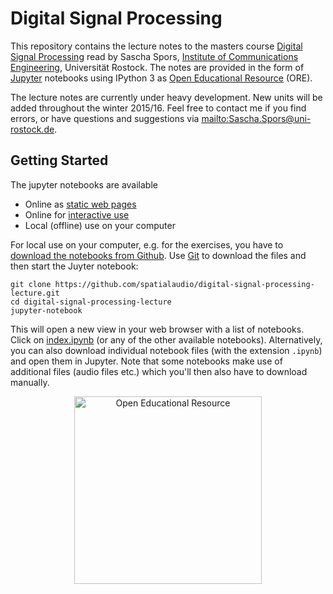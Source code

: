 # Digital Signal Processing

This repository contains the lecture notes to the masters course [Digital Signal Processing](http://www.int.uni-rostock.de/Digitale-Signalverarbeitung.48.0.html) read by Sascha Spors, [Institute of Communications Engineering](http://www.int.uni-rostock.de/), Universität Rostock. The notes are provided in the form of [Jupyter](https://jupyter.org/) notebooks using IPython 3 as [Open Educational Resource](https://de.wikipedia.org/wiki/Open_Educational_Resources) (ORE).

The lecture notes are currently under heavy development. New units will be added throughout the winter 2015/16. Feel free to contact me if you find errors, or have questions and suggestions via <mailto:Sascha.Spors@uni-rostock.de>. 

## Getting Started

The jupyter notebooks are available

* Online as [static web pages](http://nbviewer.ipython.org/github/spatialaudio/digital-signal-processing-lecture/blob/master/index.ipynb)
* Online for [interactive use](http://mybinder.org/repo/spatialaudio/digital-signal-processing-lecture)
* Local (offline) use on your computer

For local use on your computer, e.g. for the exercises, you have to [download the notebooks from Github](http://github.com/spatialaudio/digital-signal-processing-lecture). Use [Git](http://git-scm.org/) to download the files and then start the Juyter notebook:

    git clone https://github.com/spatialaudio/digital-signal-processing-lecture.git
    cd digital-signal-processing-lecture
    jupyter-notebook
    
This will open a new view in your web browser with a list of notebooks. Click on [index.ipynb](index.ipynb) (or any of the other available notebooks). Alternatively, you can also download individual notebook files (with the extension `.ipynb`) and open them in Jupyter. Note that some notebooks make use of additional files (audio files etc.) which you'll then also have to download manually.

<p>
<center>
<img src="http://www.unesco.org/webworld/download/oer/EN/oer_logo_EN_1.png" alt="Open Educational Resource" width="300">
</center>
